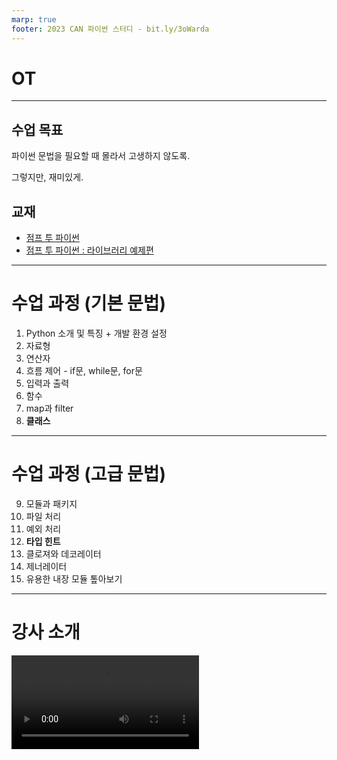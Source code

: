 ```yaml
---
marp: true
footer: 2023 CAN 파이썬 스터디 - bit.ly/3oWarda
---
```


<!-- 
  강의 내용 전달과 자료형, 연산자, 흐름 제어 내용을 다루는 PPT.
  자료형 > 시퀀스 자료형에서 list, tuple, set, dict의 특징과 선언법에 대해서만 다루고 있음. (분량상)
  list, tuple, set, dict와 관련된 메소드는 노션을 통해 다룰 예정
-->

# OT

---

## 수업 목표

파이썬 문법을 필요할 때 몰라서 고생하지 않도록.

그렇지만, 재미있게.

## 교재

- [점프 투 파이썬](https://wikidocs.net/book/1)
- [점프 투 파이썬 : 라이브러리 예제편](https://wikidocs.net/book/5445)

---

# 수업 과정 (기본 문법)

1. Python 소개 및 특징 + 개발 환경 설정
2. 자료형
3. 연산자
4. 흐름 제어 - if문, while문, for문
5. 입력과 출력
6. 함수
7. map과 filter
8. **클래스**

---

# 수업 과정 (고급 문법)

9. 모듈과 패키지
10. 파일 처리
11. 예외 처리
12. **타입 힌트**
13. 클로져와 데코레이터
14. 제너레이터
15. 유용한 내장 모듈 톺아보기

<!-- 
---

# 수업 일정

- 04/11 : Orientation
- 05/01 ~ 06/03 : 일주일 2회 수업 -->

---

# 강사 소개

<video src="00-OT-assets/karaoke-player-sample.mp4" />

---

# 강사 정보

- 이름 : 김동현
- 소속 : 동서대학교 소프트웨어학과
- 이메일 : kimdonghyun026@gmail.com
- 전화번호 : 01024126586

---

## 파이썬 소개

<!-- - 1991년에 Guido van Rossum에 의해 만들어진 스크립트 언어 -->
- Guido van Rossum이 만듦.
- 쉽지만 느림.
- 커뮤니티 규모가 커서, 다양한 기능이 있음.
  - 빅데이터, AI 개발에 많이 사용되고, 관련 라이브러리가 많음
  - numpy, pandas, plotly, tensorflow 등
<!-- 
### 파이썬의 장점

- **비교적 간결하고 읽기 쉬움**
- **다양한 내장 라이브러리**
- **세계적 규모의 커뮤니티 크기 (다양한 외부 라이브러리와 질의응답 있는 커뮤니티)** -->

<!-- ### 파이썬의 단점

* 느림 (C/C++, Java 같은 애들 보다 느림)
* 버그 찾기 어려움 (타입 지정 없으면 더 어려움)
* 병렬 처리 어려움 (GIL이라는 걸로 쓰레드 처리 막혀있음)
* (파이썬만 알고있다면) 상황에 따라 별도로 다른 언어를 공부해야 할 수 있음

> '파이썬의 장점' 때문에 처음 배우는 사람은 파이썬도 좋지만
> '파이썬의 단점'을 정면에서 보고 자신의 분야에 맞는 언어를 볼 필요도 있습니다!
 -->
---

# Python 개발 환경 : VSCode VS Google Colab

- VSCode
  - 다양한 설정, 자유로움, 근데 어려움
  - 실제 개발에 적합
- Google Colab
  - 설정할 수 있는 것이 없음, 제한적, 쉬움
  - 실제 개발이 아닌 테스트 개발에 적합. 교육이나 테스트에 주로 사용

<!-- | | Google Colab | VSCode |
|-|-|-|
|설정 과정|웹사이트에서 사용 가능|별도 설치 필요|
|사용자 정의 기능|라이브러리 설치 외 불가|커뮤니티 확장 기능 사용 가능|
|특징|Markdown 문법 기반의 메모 가능|다양한 언어나 확장 프로그램 사용 가능 <br> (문법 교정 도구, 디버그 도구, AI 도구 등)|
|최적 사용 사레|프로토타이핑, 메모와 함께 시연 코드 작성|실제 서비스 개발 (데이터 파이프라인, 백엔드 서버 ..)|
|결론| 실제 제품 개발에는 부적합 <br> 교육 및 시연에는 적합 | 실제 제품 개발에 적합 | -->

---

# 오늘의 수업

1. 개발환경 설정
2. 자료형
3. 연산자
4. 흐름 제어

> 근데 여기 전공자 아무도 없나..?

---

# 개발 환경 설정법 : VSCode

1. Python 설치
2. VSCode 설치
3. 확장 프로그램 설치 : Python, Python Extension Pack
4. 확장 프로그램 설치 : Prettier (선택 사항)

---

# 개발 환경 설정법 : Google Colab

1. Google 로그인
2. Google Drive로 이동
3. `새로 만들기` > `더보기` > `Google Colabolatory`

---

# VSCode 사용법

VSCode는 원하는 곳에 코드를 저장하고, F5/터미널 명령을 통해 직접 실행할 수 있음

---

# Google Colab 사용법

1. 화면 상단의 `+ 코드` 클릭하기
2. 추가된 블럭에 파이썬 코드 작성
3. 재생 아이콘 눌러서 블럭 단위로 실행

---

# 자료형 개요

- 자료형: 저장할 수 있는 변수의 형태
- 크게 `문자`, `정수`, `논리`로 나뉘는 `원시 자료형`과 `list`, `tuple` 등의 `시퀀스 자료형`으로 나뉨

```python
# 선언법
<변수 이름>: <변수형> = <값 선언>

# 선언 예시
a: int = 10
pi: float = 3.141592
```

---

# 자료형 개요

- 원시 자료형
  - 숫자 : int, float, complex
  - 문자 : str
  - 논리 : bool
- 시퀀스 자료형 : list, dict, set, tuple

---

# 숫자 자료형

```python
a: int = 10  # 정수 - 음수, 0, 양수
b: float = 3.14  # 실수 - 소수점 있는 정수 (예시: 3.14)
c: complex = 3 + 11j  # 허수
```

# 문자 자료형

```python
string: str = "Hello World!"  # 문자 데이터
char: str = "A"  # 파이썬에서는 문자(character) === 문자열(string)
```

---

# 논리 자료형

논리값은 `True`와 `False`로 구분됨 (깊게 가면 Truthy와 Falsy라는 개념도 있음)

```python
true: bool = True  # 참 값
false: bool = False  # 거짓 값
```

---

# 논리 자료형

논리값은 `True`와 `False`로 구분됨 (깊게 가면 Truthy와 Falsy라는 개념도 있음)

```python
false: bool = True  # 참 값
true: bool = False  # 거짓 값
```

---

# 중간 정리 : 숫자, 문자, 논리

- 숫자 : `int`, `float`, `complex`
  - `int`: 정수(음수, 0, 양수)
  - `float`: 실수(소수점 있는 정수)
  - `complex`: 허수
- 문자 : `str`
  :star: 파이썬은 문자, 문자열 구분 없이 모두 `str`
- 논리: `bool`
  - True, False. 참, 거짓으로 구분되는 논리 값
  - Truthy, Falsy라는 개념도 있음

> 원시 자료형은 **어떤 값을 저장할 수 있는가**만 보면 쉽게 이해할 수 있음

---

# 리스트 자료형

값을 **여러 개 저장할 수 있는** 자료형. 다양한 자료형의 변수 저장 가능

```python
L: list = [1, 3.14, "H", [1, 2, 3]]  # 정수, 실수, 문자, 다른 리스트까지 "형태 상관 없이" 다 저장할 수 있음
L[0]  # 값 접근 법: 0번째부터 순서대로 접근 가능
L[3][0]  # 리스트 내부의 리스트에 접근하려면, 이렇게도 할 수 있음 : [1, 2, 3] 리스트의 [0]번째 == 1

# 슬라이싱: 리스트 값을 한 번에 여러개 뜯어오는 방법
L[1:3]  # 리스트의 1, 2번째 요소를 가져와서 새로운 리스트 생성 -> [3.14, "H"]

# (고급 개념) asterisk operator : 리스트를 풀어 쓰는 역할을 하는 연산자
[0, 1, *리스트[0:2]]  # -> [0, 1, 1, "2"]
```

---

# 리스트 속 리스트?

```python
L: list = [1, 3.14, "H", [1, 2, 3]]
L[0]  # 1
L[1]  # 3.14
L[2]  # "H"
L[3]  # [1, 2, 3], 리스트 속에 리스트가 있는 경우. 그냥 다 리스트니까 리스트처럼 쓰면 됨 (햇갈리지 말기)
L[3][0]  # 1
L[3][1]  # 2
L[3][2]  # 3
```

---

# 튜플 자료형

튜플은 `값 못 바꾸는 리스트`. 값 여러 개 저장할 수 있고, 자료형 상관 없이 저장 가능한데, 선언 이후 변경 불가

```python
T: tuple = (1, 3.14, "H", [1, 2, 3])  # 다른 자료형 다 저장 가능
T[0]  # 1
T[3][0]  # 1
T[1:3]  # (3.14, "H")

# asterisk operator도 똑같이 사용 가능
(0, 1, *T[0:2])  # (0, 1, 1, 3.14)
```

---

# 집합 자료형

`중복 값을 저장할 수 없는 리스트`.
값 타입 자료만 저장할 수 있어서 시퀀스 자료형인 `list`, `tuple`, `dict` 등은 저장 불가.
숫자, 문자, 논리만 저장할 수 있습니다

```python
S: set = {1, 2, 3}
E: set = {1, 2, 3, [1, 2, 3]}  # 오류! 리스트 저장 불가
```

---

# 딕셔너리 자료형 (조금 어려움)

데이터를 key-value pair 형태로 저장하는 자료형

key-value pair는 '값에 접근하기 위한 열쇠 값'과 '열쇠로 접근할 수 있는 값 그 자체'를 한 묶음으로 저장하는 자료형

```python
딕셔너리: dict = {
  "key": "value",
  "A": "I'm A",
  "B": "I'm C"
}

딕셔너리["key"]  # "value"
딕셔너리["A"]  # "I'm A"
딕셔너리["B"]  # "I'm C"

# 아래와 같은 형태로 일반화 가능
# 딕셔너리[key] -> value
```
---

# 딕셔너리 자료형 (더 어려운 거)

딕셔너리 자료형에서의 asterisk operator 사용법.
asterisk operator(\* 연산자)는 함수, '가변 인자'에서 또 나올 예정입니다.

```python
# asterisk operator는 * 또는 ** 형태로 "데이터를 풀어내는데" 사용됨
a: list = [1, 2, 3]
b: list = [-1, -2, -3]
[*b, *a]  # [-1, -2, -3, 1, 2, 3] <- 이런 식


# 딕셔너리 자료형과 리스트/튜플 자료형에서의 asterisk operator의 사용법이 다름
# 딕셔너리에서는 이렇게:
a: dict = { "A": "I'm A" }
b: dict = { "B": "I'm B" }
{**a, **b}  # 이렇게 하면 { "A": "I'm A", "B": "I'm B"} 와 같은 자료형이 됨
[*a, *b]  # 이렇게 하면 key만 가져올 수도 있음 -> ["A", "B"]
```

---

# 연산자


